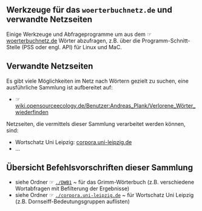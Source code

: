 ## Werkzeuge für das `woerterbuchnetz.de` und verwandte Netzseiten

Einige Werkzeuge und Abfrageprogramme um aus dem ☞ [woerterbuchnetz.de](https://woerterbuchnetz.de) Wörter abzufragen, z.B. über die Programm-Schnitt-Stelle (PSS oder engl. API) für Linux und MaC.

## Verwandte Netzseiten

Es gibt viele Möglichkeiten im Netz nach Wörtern gezielt zu suchen, eine ausführliche Sammlung ist aufbereitet auf:
- ☞ [wiki.opensourceecology.de/Benutzer:Andreas_Plank/Verlorene_Wörter_wiederfinden](https://wiki.opensourceecology.de/Benutzer:Andreas_Plank/Verlorene_Wörter_wiederfinden)

Netzseiten, die vermittels dieser Sammlung verarbeitet werden können, sind:
- Wortschatz Uni Leipzig: [corpora.uni-leipzig.de](https://corpora.uni-leipzig.de)
- …

## Übersicht Befehlsvorschriften dieser Sammlung

- siehe Ordner ☞ [`./DWB1`](./DWB1) ~ für das Grimm-Wörterbuch (z.B. verschiedene Wortabfragen mit Befilterung der Ergebnisse)
- siehe Ordner ☞ [`./corpora.uni-leipzig.de`](./corpora.uni-leipzig.de) ~ für Wortschatz Uni Leipzig (z.B. Dornseiff-Bedeutungsgruppen auflisten)
